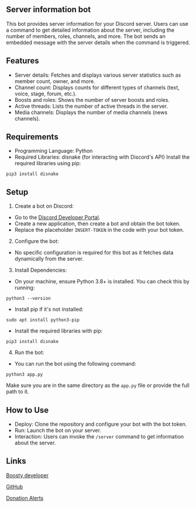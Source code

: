 ## Server information bot
This bot provides server information for your Discord server. Users can use a command to get detailed information about the server, including the number of members, roles, channels, and more. The bot sends an embedded message with the server details when the command is triggered.

## Features
- Server details: Fetches and displays various server statistics such as member count, owner, and more.
- Channel count: Displays counts for different types of channels (text, voice, stage, forum, etc.).
- Boosts and roles: Shows the number of server boosts and roles.
- Active threads: Lists the number of active threads in the server.
- Media channels: Displays the number of media channels (news channels).

## Requirements
- Programming Language: Python
- Required Libraries: disnake (for interacting with Discord's API)
Install the required libraries using pip:
```
pip3 install disnake
```

## Setup
1. Create a bot on Discord:
- Go to the [Discord Developer Portal](https://discord.com/developers).
- Create a new application, then create a bot and obtain the bot token.
- Replace the placeholder `INSERT-TOKEN` in the code with your bot token.
2. Configure the bot:
- No specific configuration is required for this bot as it fetches data dynamically from the server.
3. Install Dependencies:
- On your machine, ensure Python 3.8+ is installed. You can check this by running:
```
python3 --version
```
- Install pip if it's not installed:
```
sudo apt install python3-pip
```
- Install the required libraries with pip:
```
pip3 install disnake
```
4. Run the bot:
- You can run the bot using the following command:
```
python3 app.py
```
Make sure you are in the same directory as the `app.py` file or provide the full path to it.

## How to Use
- Deploy: Clone the repository and configure your bot with the bot token.
- Run: Launch the bot on your server.
- Interaction: Users can invoke the `/server` command to get information about the server.

## Links
[Boosty developer](https://boosty.to/mao-mao)

[GitHub](https://github.com/rinnyuwu)

[Donation Alerts](https://www.donationalerts.com/r/rinnyuwu)
